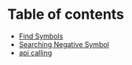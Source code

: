 # Table of contents

* [Find Symbols](README.md)
* [Searching Negative Symbol](searching-negative-symbol.md)
* [api calling](api-calling.md)
